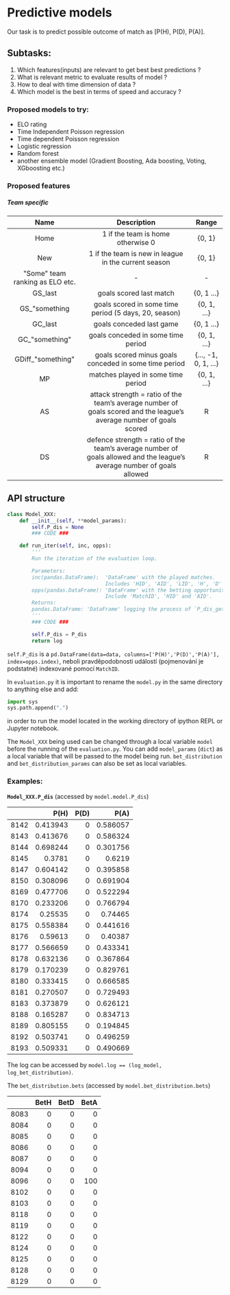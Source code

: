 # Predictive models
Our task is to predict possible outcome of match as [P(H), P(D), P(A)].
## Subtasks:
1. Which features(inputs) are relevant to get best best predictions ?
2. What is relevant metric to evaluate results of model ?
3. How to deal with time dimension of data ?
4. Which model is the best in terms of speed and accuracy ?
### Proposed models to try:
 - ELO rating
 - Time Independent Poisson regression
 - Time dependent Poisson regression
 - Logistic regression
 - Random forest
 - another ensemble model (Gradient Boosting, Ada boosting, Voting, XGboosting etc.)

### Proposed features
##### Team specific
  | Name | Description | Range |
  | :---: | :---: | :---: |
  | Home | 1 if the team is home otherwise 0 | {0, 1} |
  | New | 1 if the team is new in league in the current season| {0, 1}|
  |"Some" team ranking as ELO etc. | - | - |
  |GS_last| goals scored last match | {0, 1 ...}|
  |GS_"something| goals scored in some time period (5 days, 20, season)| {0, 1, ...}|
  |GC_last| goals conceded last game| {0, 1 ...}|
  |GC_"something"| goals conceded in some time period | {0, 1, ...}|
  |GDiff_"something"|goals scored minus goals conceded in some time period| {..., -1, 0, 1, ...}|
  |MP|matches played in some time period|{0, 1, ...}|
  |AS|attack strength = ratio of the team’s average number of goals scored and the league’s average number of goals scored| R|
  |DS|defence strength = ratio of the team’s average number of goals allowed and the league’s average number of goals allowed| R|

## API structure

```python
class Model_XXX:
    def __init__(self, **model_params):
        self.P_dis = None
        ### CODE ###

    def run_iter(self, inc, opps):
        '''
        Run the iteration of the evaluation loop.

        Parameters:
        inc(pandas.DataFrame):  'DataFrame' with the played matches.
                                Includes 'HID', 'AID', 'LID', 'H', 'D' and 'A'.
        opps(pandas.DataFrame): 'DataFrame' with the betting opportunities.
                                Include 'MatchID', 'HID' and 'AID'.
        Returns:
        pandas.DataFrame: 'DataFrame' logging the process of `P_dis_get` under this model.
        '''
        ### CODE ###

        self.P_dis = P_dis
        return log
```

`self.P_dis` is a `pd.DataFrame(data=data, columns=['P(H)','P(D)','P(A)'], index=opps.index)`, neboli pravděpodobnosti událostí (pojmenování je podstatné) indexované pomocí `MatchID`.

 In `evaluation.py` it is important to rename the `model.py` in the same directory to anything else and add:

```python
import sys
sys.path.append(".")
```

in order to run the model located in the working directory of ipython REPL or Jupyter notebook.

The `Model_XXX` being used can be changed through a local variable `model` before the running of the `evaluation.py`. You can add `model_params` (`dict`) as a local variable that will be passed to the model being run. `bet_distribution` and `bet_distribution_params` can also be set as local variables.

### Examples:

__`Model_XXX.P_dis`__ (accessed by `model.model.P_dis`)

|      |     P(H) |   P(D) |     P(A) |
|-----:|---------:|-------:|---------:|
| 8142 | 0.413943 |      0 | 0.586057 |
| 8143 | 0.413676 |      0 | 0.586324 |
| 8144 | 0.698244 |      0 | 0.301756 |
| 8145 | 0.3781   |      0 | 0.6219   |
| 8147 | 0.604142 |      0 | 0.395858 |
| 8150 | 0.308096 |      0 | 0.691904 |
| 8169 | 0.477706 |      0 | 0.522294 |
| 8170 | 0.233206 |      0 | 0.766794 |
| 8174 | 0.25535  |      0 | 0.74465  |
| 8175 | 0.558384 |      0 | 0.441616 |
| 8176 | 0.59613  |      0 | 0.40387  |
| 8177 | 0.566659 |      0 | 0.433341 |
| 8178 | 0.632136 |      0 | 0.367864 |
| 8179 | 0.170239 |      0 | 0.829761 |
| 8180 | 0.333415 |      0 | 0.666585 |
| 8181 | 0.270507 |      0 | 0.729493 |
| 8183 | 0.373879 |      0 | 0.626121 |
| 8188 | 0.165287 |      0 | 0.834713 |
| 8189 | 0.805155 |      0 | 0.194845 |
| 8192 | 0.503741 |      0 | 0.496259 |
| 8193 | 0.509331 |      0 | 0.490669 |

The log can be accessed by `model.log == (log_model, log_bet_distribution)`.

The `bet_distribution.bets` (accessed by `model.bet_distribution.bets`)

|      |   BetH |   BetD |   BetA |
|-----:|-------:|-------:|-------:|
| 8083 |      0 |      0 |      0 |
| 8084 |      0 |      0 |      0 |
| 8085 |      0 |      0 |      0 |
| 8086 |      0 |      0 |      0 |
| 8087 |      0 |      0 |      0 |
| 8094 |      0 |      0 |      0 |
| 8096 |      0 |      0 |    100 |
| 8102 |      0 |      0 |      0 |
| 8103 |      0 |      0 |      0 |
| 8118 |      0 |      0 |      0 |
| 8119 |      0 |      0 |      0 |
| 8122 |      0 |      0 |      0 |
| 8124 |      0 |      0 |      0 |
| 8125 |      0 |      0 |      0 |
| 8128 |      0 |      0 |      0 |
| 8129 |      0 |      0 |      0 |

